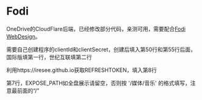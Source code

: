 # Fodi

OneDrive的CloudFlare后端，已经修改部分代码，亲测可用，需要配合[Fodi WebDesign](https://github.com/iresee/Fodi_Web_Design)。

需要自己创建程序的clientId和clientSecret，创建后填入第50行和第55行后面，国际版填第一行，世纪互联填第二行

利用https://iresee.github.io获取REFRESHTOKEN，填入第8行

第7行，EXPOSE_PATH如全盘展示请留空，否则按 '/媒体/音乐' 的格式填写，注意最前面的“/”
